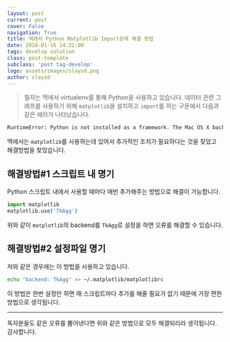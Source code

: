 ```yaml
---
layout: post
current: post
cover: False
navigation: True
title: 맥에서 Python Matplotlib Import문제 해결 방법
date: 2018-01-16 14:22:00
tags: develop solution
class: post-template
subclass: 'post tag-develop'
logo: assets/images/slaysd.png
author: slaysd
---
```


> 필자는 맥에서 virtualenv를 통해 Python을 사용하고 있습니다. 데이터 관련 그래프를 사용하기 위해 `matplotlib`을 설치하고 `import`를 하는 구문에서 다음과 같은 에러가 나타났습니다.

~~~ bash
RuntimeError: Python is not installed as a framework. The Mac OS X backend will not be able to function correctly if Python is not installed as a framework. See the Python documentation for more information on installing Python as a framework on Mac OS X. Please either reinstall Python as a framework, or try one of the other backends. If you are using (Ana)Conda please install python.app and replace the use of 'python' with 'pythonw'. See 'Working with Matplotlib on OSX' in the Matplotlib FAQ for more information.
~~~

맥에서는 `matplotlib`를 사용하는데 있어서 추가적인 조치가 필요하다는 것을 찾았고 해결방법을 찾았습니다.



## 해결방법#1 스크립트 내 명기

Python 스크립트 내에서 사용할 때마다 매번 추가해주는 방법으로 해결이 가능합니다.

~~~python
import matplotlib
matplotlib.use('TkAgg')
~~~

위와 같이 `matplotlib`의 backend를 `TkAgg`로 설정을 하면 오류를 해결할 수 있습니다.

## 해결방법#2 설정파일 명기

저와 같은 경우에는 이 방법을 사용하고 있습니다.

~~~bash
echo "backend: TkAgg" >> ~/.matplotlib/matplotlibrc
~~~
이 방법은 한번 설정만 하면 매 스크립트마다 추가를 해줄 필요가 없기 때문에 가장 편한 방법으로 생각됩니다.

* * *

독자분들도 같은 오류를 뿜어낸다면 위와 같은 방법으로 모두 해결되리라 생각됩니다. 감사합니다.